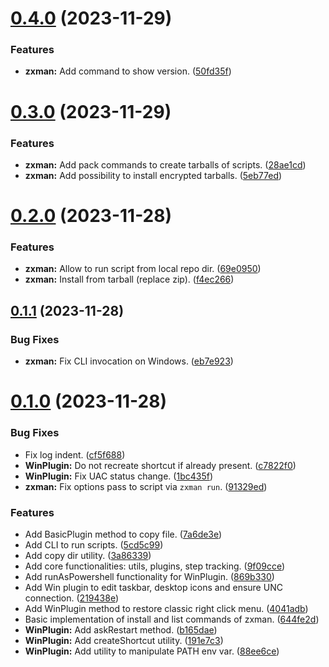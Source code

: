 # [0.4.0](https://github.com/marcuson/zxutils/compare/0.3.0...0.4.0) (2023-11-29)


### Features

* **zxman:** Add command to show version. ([50fd35f](https://github.com/marcuson/zxutils/commit/50fd35f4aa3d8bc81446637af09da3455ed8bcb6))

# [0.3.0](https://github.com/marcuson/zxutils/compare/0.2.0...0.3.0) (2023-11-29)


### Features

* **zxman:** Add pack commands to create tarballs of scripts. ([28ae1cd](https://github.com/marcuson/zxutils/commit/28ae1cddcfcc41c45d83e6b9b0370e08485c74f3))
* **zxman:** Add possibility to install encrypted tarballs. ([5eb77ed](https://github.com/marcuson/zxutils/commit/5eb77ed2f9d11f3d01e32873c7d91ade4c7ac2a5))

# [0.2.0](https://github.com/marcuson/zxutils/compare/0.1.1...0.2.0) (2023-11-28)


### Features

* **zxman:** Allow to run script from local repo dir. ([69e0950](https://github.com/marcuson/zxutils/commit/69e095025e50dafd34fbbbf0b127265cbfa86d07))
* **zxman:** Install from tarball (replace zip). ([f4ec266](https://github.com/marcuson/zxutils/commit/f4ec266ba461adea1c42d4c851573551ec5da102))

## [0.1.1](https://github.com/marcuson/zxutils/compare/0.1.0...0.1.1) (2023-11-28)


### Bug Fixes

* **zxman:** Fix CLI invocation on Windows. ([eb7e923](https://github.com/marcuson/zxutils/commit/eb7e92377d8150ec05070e45e5dde51b46c479be))

# [0.1.0](https://github.com/marcuson/zxutils/compare/0.0.0...0.1.0) (2023-11-28)


### Bug Fixes

* Fix log indent. ([cf5f688](https://github.com/marcuson/zxutils/commit/cf5f6880819bcb2f2fe5fc2e698e0929a6d1ed10))
* **WinPlugin:** Do not recreate shortcut if already present. ([c7822f0](https://github.com/marcuson/zxutils/commit/c7822f0b216032ef1ea314cb3fb1d6e25c2e307c))
* **WinPlugin:** Fix UAC status change. ([1bc435f](https://github.com/marcuson/zxutils/commit/1bc435f11dbf913268c1370f648046d3f46332cd))
* **zxman:** Fix options pass to script via `zxman run`. ([91329ed](https://github.com/marcuson/zxutils/commit/91329ed0eca7395dcbb6b1a622e8ceb6c63d4c9f))


### Features

* Add BasicPlugin method to copy file. ([7a6de3e](https://github.com/marcuson/zxutils/commit/7a6de3e052651a0126528e5963387e447dfb3ac7))
* Add CLI to run scripts. ([5cd5c99](https://github.com/marcuson/zxutils/commit/5cd5c998f9661b47803913e3b4ceb7841f960af4))
* Add copy dir utility. ([3a86339](https://github.com/marcuson/zxutils/commit/3a86339d859534c7dc625efe5f3ed0a1f2495e56))
* Add core functionalities: utils, plugins, step tracking. ([9f09cce](https://github.com/marcuson/zxutils/commit/9f09cce88bcb2af5ffc7a176f3c578e8080ee956))
* Add runAsPowershell functionality for WinPlugin. ([869b330](https://github.com/marcuson/zxutils/commit/869b330c4f6ae3cb80866aa985317d012a76922d))
* Add Win plugin to edit taskbar, desktop icons and ensure UNC connection. ([219438e](https://github.com/marcuson/zxutils/commit/219438e4d1dd9783e186b21aedb883ab7bf71cf7))
* Add WinPlugin method to restore classic right click menu. ([4041adb](https://github.com/marcuson/zxutils/commit/4041adb73de2b34ec33ebca8993cbc3f001fe748))
* Basic implementation of install and list commands of zxman. ([644fe2d](https://github.com/marcuson/zxutils/commit/644fe2d34ec0ccb0bbd4bd7ef6870c0d331500c5))
* **WinPlugin:** Add askRestart method. ([b165dae](https://github.com/marcuson/zxutils/commit/b165dae674e4fe09ca5fa4f61526765aa1cd2918))
* **WinPlugin:** Add createShortcut utility. ([191e7c3](https://github.com/marcuson/zxutils/commit/191e7c34ca06b4b15c2cf290a78760b0426e78f4))
* **WinPlugin:** Add utility to manipulate PATH env var. ([88ee6ce](https://github.com/marcuson/zxutils/commit/88ee6ce42135e97574651513d493d7f7ef8f49f1))
